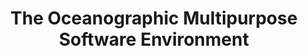 ---
authors: I. Pelupessy, B. van Werkhoven, A.K. van Elteren, J. Viebahn, A. Candy, S.F. Portegies Zwart, H.A. Dijkstra
title: "The Oceanographic Multipurpose Software Environment"
journal: "Geoscientific Model Development Discussions"
year: 2016
---